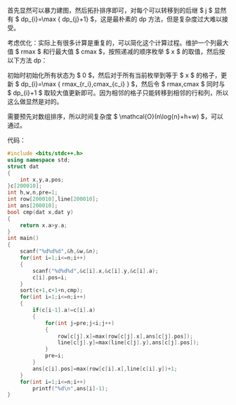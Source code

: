 首先显然可以暴力建图，然后拓扑排序即可，对每个可以转移到的后继 $ j $ 显然有 $ dp_{i}=\max \{ dp_{j}+1\} $，这是最朴素的 dp 方法，但是复杂度过大难以接受。

考虑优化：实际上有很多计算是重复的，可以简化这个计算过程。维护一个列最大值 $ rmax $ 和行最大值 $ cmax $，按照递减的顺序枚举 $ x $ 的取值，然后按以下方法 dp：

初始时初始化所有状态为 $ 0 $，然后对于所有当前枚举到等于 $ x $ 的格子，更新 $ dp_{i}=\max \{ rmax_{r_i},cmax_{c_i} \} $，然后令 $ rmax,cmax $ 同时与 $ dp_{i}+1 $ 取较大值更新即可。因为相邻的格子只能转移到相邻的行和列，所以这么做显然是对的。

需要预先对数组排序，所以时间复杂度 $ \mathcal{O}(n\log{n}+h+w) $，可以通过。

代码：

```cpp
#include <bits/stdc++.h>
using namespace std;
struct dat
{
	int x,y,a,pos;
}c[200010];
int h,w,n,pre=1;
int row[200010],line[200010];
int ans[200010];
bool cmp(dat x,dat y)
{
	return x.a>y.a;
}
int main()
{
	scanf("%d%d%d",&h,&w,&n);
	for(int i=1;i<=n;i++)
	{
		scanf("%d%d%d",&c[i].x,&c[i].y,&c[i].a);
		c[i].pos=i;
	}
	sort(c+1,c+1+n,cmp);
	for(int i=1;i<=n;i++)
	{
		if(c[i-1].a!=c[i].a)
		{
			for(int j=pre;j<i;j++)
			{
				row[c[j].x]=max(row[c[j].x],ans[c[j].pos]);
				line[c[j].y]=max(line[c[j].y],ans[c[j].pos]);
			}
			pre=i;
		}
		ans[c[i].pos]=max(row[c[i].x],line[c[i].y])+1;
	}
	for(int i=1;i<=n;i++)
		printf("%d\n",ans[i]-1);
}
```
